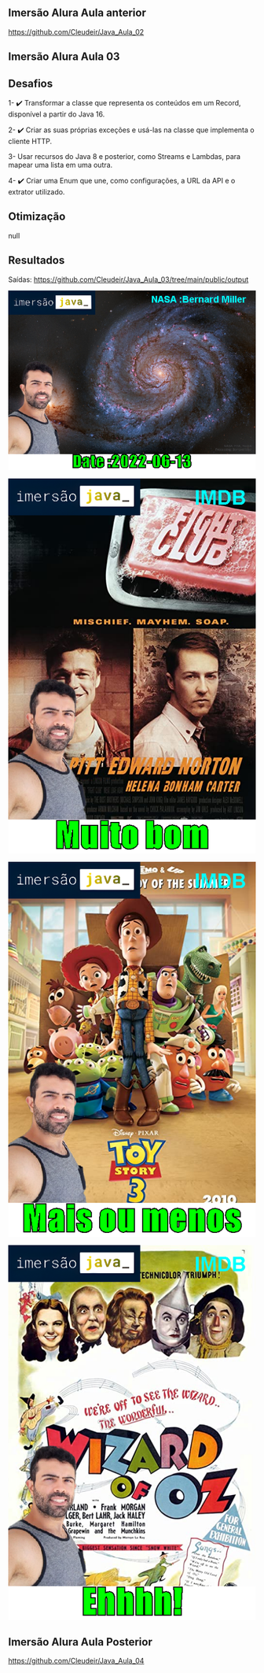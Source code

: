 ## Imersão Alura Aula anterior

https://github.com/Cleudeir/Java_Aula_02

## Imersão Alura Aula 03

## Desafios

1- ✔️ Transformar a classe que representa os conteúdos em um Record, disponível a partir do Java 16.

2- ✔️ Criar as suas próprias exceções e usá-las na classe que implementa o cliente HTTP.

3- Usar recursos do Java 8 e posterior, como Streams e Lambdas, para mapear uma lista em uma outra.

4- ✔️ Criar uma Enum que une, como configurações, a URL da API e o extrator utilizado.


## Otimização

null

## Resultados

Saídas: https://github.com/Cleudeir/Java_Aula_03/tree/main/public/output

![](https://raw.githubusercontent.com/Cleudeir/Java_Aula_03/main/public/output/M51_The_Whirlpool_Galaxy_from_Hubble.png)

![](https://raw.githubusercontent.com/Cleudeir/Java_Aula_03/main/public/output/Fight_Club.png)

![](https://raw.githubusercontent.com/Cleudeir/Java_Aula_03/main/public/output/Toy_Story_3.png)

![](https://raw.githubusercontent.com/Cleudeir/Java_Aula_03/main/public/output/The_Wizard_of_Oz.png)


## Imersão Alura Aula Posterior

https://github.com/Cleudeir/Java_Aula_04
